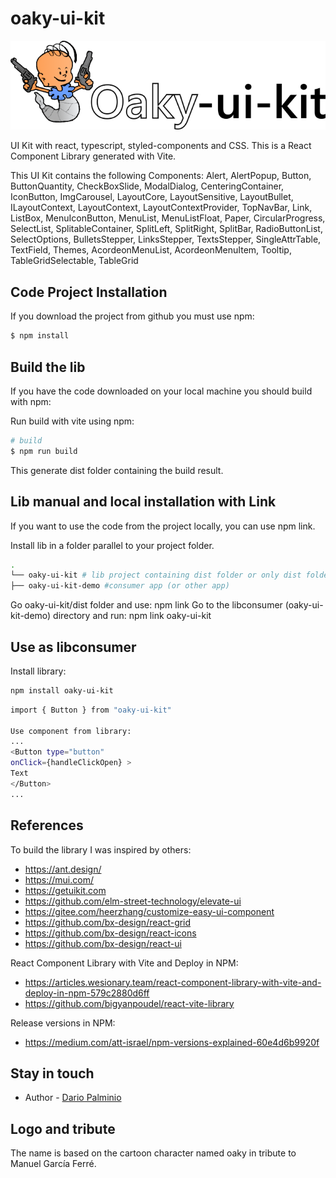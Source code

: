 # oaky-ui-kit

![oaky-ui-kit-logo.png](oaky-ui-kit-logo.png)

UI Kit with react, typescript, styled-components and CSS. This is a React Component Library generated with Vite.

This UI Kit contains the following Components: Alert, AlertPopup, Button, ButtonQuantity, CheckBoxSlide, ModalDialog, CenteringContainer, IconButton, ImgCarousel, LayoutCore, LayoutSensitive, LayoutBullet, ILayoutContext, LayoutContext, LayoutContextProvider, TopNavBar, Link, ListBox, MenuIconButton, MenuList, MenuListFloat, Paper, CircularProgress, SelectList, SplitableContainer, SplitLeft, SplitRight, SplitBar, RadioButtonList, SelectOptions, BulletsStepper, LinksStepper, TextsStepper, SingleAttrTable, TextField, Themes, AcordeonMenuList, AcordeonMenuItem, Tooltip, TableGridSelectable, TableGrid


## Code Project Installation

If you download the project from github you must use npm:

```bash
$ npm install
```

## Build the lib

If you have the code downloaded on your local machine you should build with npm:

Run build with vite using npm:
```bash
# build
$ npm run build
```

This generate dist folder containing the build result.

## Lib manual and local installation with Link

If you want to use the code from the project locally, you can use npm link.

Install lib in a folder parallel to your project folder.

```bash
.
└── oaky-ui-kit # lib project containing dist folder or only dist folder
├── oaky-ui-kit-demo #consumer app (or other app)

```
Go oaky-ui-kit/dist folder and use: npm link
Go to the libconsumer (oaky-ui-kit-demo) directory and run: npm link oaky-ui-kit

## Use as libconsumer

Install library:
```bash
npm install oaky-ui-kit
```

```bash
import { Button } from "oaky-ui-kit"

Use component from library:
...
<Button type="button" 
onClick={handleClickOpen} >
Text
</Button>
...
```

## References


To build the library I was inspired by others:
- https://ant.design/
- https://mui.com/
- https://getuikit.com
- https://github.com/elm-street-technology/elevate-ui
- https://gitee.com/heerzhang/customize-easy-ui-component
- https://github.com/bx-design/react-grid
- https://github.com/bx-design/react-icons
- https://github.com/bx-design/react-ui

React Component Library with Vite and Deploy in NPM:
- https://articles.wesionary.team/react-component-library-with-vite-and-deploy-in-npm-579c2880d6ff
- https://github.com/bigyanpoudel/react-vite-library

Release versions in NPM:
- https://medium.com/att-israel/npm-versions-explained-60e4d6b9920f


## Stay in touch

- Author - [Dario Palminio](linkedin.com/in/palminio)

## Logo and tribute

The name is based on the cartoon character named oaky in tribute to Manuel García Ferré.
